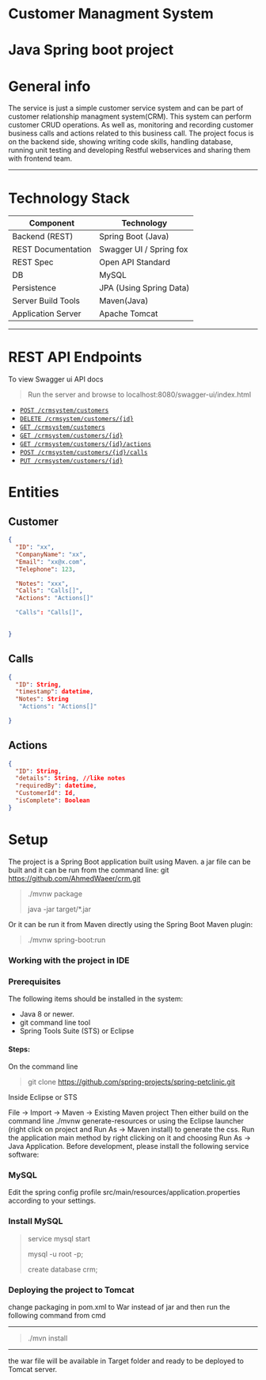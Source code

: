 #  Customer Managment System
#  Java Spring boot project


# General info 

The service is just a simple customer service system and can be part of customer relationship managment system(CRM). This system can perform customer CRUD operations. As well as, monitoring and recording customer business calls and actions related to this business call. The project focus is on the backend side, showing writing code skills, handling database, running unit testing and developing Restful webservices and sharing them with frontend team.  

------


# Technology Stack


| Component          | Technology              |
| ------------------ | ----------------------- |
| Backend (REST)     | Spring Boot (Java)      |
| REST Documentation | Swagger UI / Spring fox |
| REST Spec          | Open API Standard       |
| DB                 | MySQL                   |
| Persistence        | JPA (Using Spring Data) |
| Server Build Tools | Maven(Java)             |
| Application Server | Apache Tomcat           |

------


# REST API Endpoints 

To view Swagger ui API docs


> Run the server and browse to localhost:8080/swagger-ui/index.html

- [`POST /crmsystem/customers`](#creatCustomerUsingPOST)
- [`DELETE /crmsystem/customers/{id}`](#deleteCustomerUsingDELETE)
- [`GET /crmsystem/customers`](#getAllCustomersUsingGET)
- [`GET /crmsystem/customers/{id}`](#getCustomerUsingGET)
- [`GET /crmsystem/customers/{id}/actions`](#getIncompleteActionsForCustomerUsingGET)
- [`POST /crmsystem/customers/{id}/calls`](#recordBusinessCallUsingPOST)
- [`PUT /crmsystem/customers/{id}`](#updateCustomerUsingPUT)


# Entities

## Customer

```json
{
  "ID": "xx",
  "CompanyName": "xx",
  "Email": "xx@x.com",
  "Telephone": 123,

  "Notes": "xxx",
  "Calls": "Calls[]",
  "Actions": "Actions[]"

  "Calls": "Calls[]",
 

}
```

## Calls

```json
{
  "ID": String,
  "timestamp": datetime,
  "Notes": String
   "Actions": "Actions[]"

}
```

## Actions

```json
{
  "ID": String,
  "details": String, //like notes
  "requiredBy": datetime,
  "CustomerId": Id,
  "isComplete": Boolean
}
```


# Setup 


The project is a Spring Boot application built using Maven. a jar file can be built and it can be run from the command line:
git https://github.com/AhmedWaeer/crm.git


> ./mvnw package
>
> java -jar target/*.jar


Or it can be run it from Maven directly using the Spring Boot Maven plugin:

> ./mvnw spring-boot:run

### Working with the project in IDE

### Prerequisites
The following items should be installed in the system:

- Java 8 or newer.
- git command line tool 
- Spring Tools Suite (STS) or Eclipse

#### Steps:

On the command line

> git clone https://github.com/spring-projects/spring-petclinic.git

Inside Eclipse or STS

File -> Import -> Maven ->  Existing Maven project
Then either build on the command line ./mvnw generate-resources or using the Eclipse launcher (right click on project and Run As -> Maven install) to generate the css. Run the application main method by right clicking on it and choosing Run As -> Java Application.
Before development, please install the following service software:

### MySQL

Edit the spring config profile src/main/resources/application.properties according to your settings.

### Install MySQL

> service mysql start
>
> mysql -u root -p;
>
> create database crm;


### Deploying the project to Tomcat 

change packaging in pom.xml to War instead of jar and then run the following command from cmd

------
> ./mvn install
------

the war file will be available in Target folder and ready to be deployed to Tomcat server.
